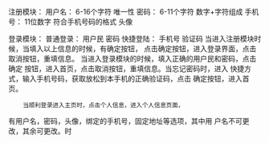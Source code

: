 注册模块：
                用户名：  6-16个字符   唯一性
                密码：    6-11个字符   数字+字符组成
                手机号：  11位数字     符合手机号码的格式
                头像
                
登录模块：
       普通登录：
               用户民
               密码
       快捷登陆：
               手机号
               验证码
        当进入注册模块时候，当填入以上信息的时候，有确定按钮，
点击确定按钮，进入登录界面，点击取消按钮，重填信息。
        当进入登录模块的时候，填入正确的用户民和密码，点击确定
按钮，进入首页，点击取消按钮，重填信息。当忘记密码时，进入
快捷方式，输入手机号码，获取放松到本手机的正确验证码，点击
确定按钮，进入首页。
     
        当顺利登录进入主页时，点击个人信息，进入个人信息页面，
有用户名，密码，头像，绑定的手机号，固定地址等选项，其中用
户名不可更改，其余可更改。时
                